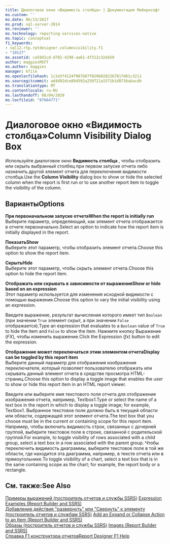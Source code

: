 ```yaml
---
title: Диалоговое окно «Видимость столбца» | Документация Майкрософт
ms.custom: ''
ms.date: 06/13/2017
ms.prod: sql-server-2014
ms.reviewer: ''
ms.technology: reporting-services-native
ms.topic: conceptual
f1_keywords:
- sql12.rtp.rptdesigner.columnvisibility.f1
- "10127"
ms.assetid: ca59d1cd-d782-4298-aa61-4f312c32eb50
author: maggiesMSFT
ms.author: maggies
manager: kfile
ms.openlocfilehash: 1c2e5f4124f987b87f02968282367817d61c3211
ms.sourcegitcommit: ad4d92dce894592a259721a1571b1d8736abacdb
ms.translationtype: MT
ms.contentlocale: ru-RU
ms.lasthandoff: 08/04/2020
ms.locfileid: "87664771"
---
```

# <a name="column-visibility-dialog-box"></a><span data-ttu-id="f8541-102">Диалоговое окно «Видимость столбца»</span><span class="sxs-lookup"><span data-stu-id="f8541-102">Column Visibility Dialog Box</span></span>
  <span data-ttu-id="f8541-103">Используйте диалоговое окно **Видимость столбца** , чтобы отобразить или скрыть выбранный столбец при первом запуске отчета либо назначить другой элемент отчета для переключения видимости столбца.</span><span class="sxs-lookup"><span data-stu-id="f8541-103">Use the **Column Visibility** dialog box to show or hide the selected column when the report is first run or to use another report item to toggle the visibility of the column.</span></span>  
  
## <a name="options"></a><span data-ttu-id="f8541-104">Варианты</span><span class="sxs-lookup"><span data-stu-id="f8541-104">Options</span></span>  
 <span data-ttu-id="f8541-105">**При первоначальном запуске отчета**</span><span class="sxs-lookup"><span data-stu-id="f8541-105">**When the report is initially run**</span></span>  
 <span data-ttu-id="f8541-106">Выберите параметр, определяющий, как элемент отчета отображается в отчете первоначально.</span><span class="sxs-lookup"><span data-stu-id="f8541-106">Select an option to indicate how the report item is initially displayed in the report.</span></span>  
  
 <span data-ttu-id="f8541-107">**Показать**</span><span class="sxs-lookup"><span data-stu-id="f8541-107">**Show**</span></span>  
 <span data-ttu-id="f8541-108">Выберите этот параметр, чтобы отобразить элемент отчета.</span><span class="sxs-lookup"><span data-stu-id="f8541-108">Choose this option to show the report item.</span></span>  
  
 <span data-ttu-id="f8541-109">**Скрыть**</span><span class="sxs-lookup"><span data-stu-id="f8541-109">**Hide**</span></span>  
 <span data-ttu-id="f8541-110">Выберите этот параметр, чтобы скрыть элемент отчета.</span><span class="sxs-lookup"><span data-stu-id="f8541-110">Choose this option to hide the report item.</span></span>  
  
 <span data-ttu-id="f8541-111">**Отображать или скрывать в зависимости от выражения**</span><span class="sxs-lookup"><span data-stu-id="f8541-111">**Show or hide based on an expression**</span></span>  
 <span data-ttu-id="f8541-112">Этот параметр используется для изменения исходной видимости с помощью выражения.</span><span class="sxs-lookup"><span data-stu-id="f8541-112">Choose this option to vary the initial visibility using an expression.</span></span>  
  
 <span data-ttu-id="f8541-113">Введите выражение, результат вычисления которого имеет тип `Boolean` (при значении `True` элемент скрыт, а при значении `False` отображается).</span><span class="sxs-lookup"><span data-stu-id="f8541-113">Type an expression that evaluates to a `Boolean` value of `True` to hide the item and `False` to show the item.</span></span> <span data-ttu-id="f8541-114">Нажмите кнопку Выражение (*FX*), чтобы изменить выражение.</span><span class="sxs-lookup"><span data-stu-id="f8541-114">Click the Expression (*fx*) button to edit the expression.</span></span>  
  
 <span data-ttu-id="f8541-115">**Отображение может переключаться этим элементом отчета**</span><span class="sxs-lookup"><span data-stu-id="f8541-115">**Display can be toggled by this report item**</span></span>  
 <span data-ttu-id="f8541-116">Выберите данный параметр для отображения изображения переключателя, который позволяет пользователю отображать или скрывать данный элемент отчета в средстве просмотра HTML-страниц.</span><span class="sxs-lookup"><span data-stu-id="f8541-116">Choose this option to display a toggle image that enables the user to show or hide this report item in an HTML report viewer.</span></span>  
  
 <span data-ttu-id="f8541-117">Введите или выберите имя текстового поля отчета для отображения изображения отчета, например, Textbox1.</span><span class="sxs-lookup"><span data-stu-id="f8541-117">Type or select the name of a text box in the report in which to display a toggle image; for example, Textbox1.</span></span> <span data-ttu-id="f8541-118">Выбранное текстовое поле должно быть в текущей области или области, содержащей этот элемент отчета.</span><span class="sxs-lookup"><span data-stu-id="f8541-118">The text box that you choose must be in the current or containing scope for this report item.</span></span> <span data-ttu-id="f8541-119">Например, чтобы включить видимость строк, связанных с дочерней группой, выберите текстовое поле в строке, связанной с родительской группой.</span><span class="sxs-lookup"><span data-stu-id="f8541-119">For example, to toggle visibility of rows associated with a child group, select a text box in a row associated with the parent group.</span></span> <span data-ttu-id="f8541-120">Чтобы переключить видимость диаграммы, выберите текстовое поле в той же области, где находится эта диаграмма, например, в тексте отчета или в прямоугольнике.</span><span class="sxs-lookup"><span data-stu-id="f8541-120">To toggle visibility of a chart, select a text box that is in the same containing scope as the chart; for example, the report body or a rectangle.</span></span>  
  
## <a name="see-also"></a><span data-ttu-id="f8541-121">См. также:</span><span class="sxs-lookup"><span data-stu-id="f8541-121">See Also</span></span>  
 <span data-ttu-id="f8541-122">[Примеры выражений (построитель отчетов и службы SSRS)](report-design/expression-examples-report-builder-and-ssrs.md) </span><span class="sxs-lookup"><span data-stu-id="f8541-122">[Expression Examples &#40;Report Builder and SSRS&#41;](report-design/expression-examples-report-builder-and-ssrs.md) </span></span>  
 <span data-ttu-id="f8541-123">[Добавление действия "развернуть" или "Свернуть" к элементу &#40;построитель отчетов и службам SSRS&#41;](report-design/add-an-expand-or-collapse-action-to-an-item-report-builder-and-ssrs.md) </span><span class="sxs-lookup"><span data-stu-id="f8541-123">[Add an Expand or Collapse Action to an Item &#40;Report Builder and SSRS&#41;](report-design/add-an-expand-or-collapse-action-to-an-item-report-builder-and-ssrs.md) </span></span>  
 <span data-ttu-id="f8541-124">[Образы &#40;построитель отчетов и службы SSRS&#41;](report-design/images-report-builder-and-ssrs.md) </span><span class="sxs-lookup"><span data-stu-id="f8541-124">[Images &#40;Report Builder and SSRS&#41;](report-design/images-report-builder-and-ssrs.md) </span></span>  
 [<span data-ttu-id="f8541-125">Справка F1 конструктора отчетов</span><span class="sxs-lookup"><span data-stu-id="f8541-125">Report Designer F1 Help</span></span>](tools/report-designer-f1-help.md)  
  
  
